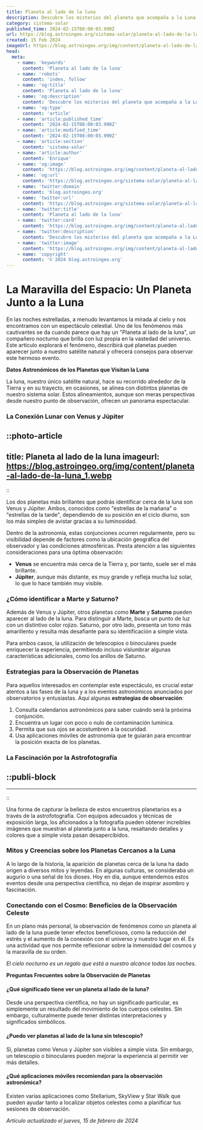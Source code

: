 ```yaml
---
title: Planeta al lado de la luna
description: Descubre los misterios del planeta que acompaña a la Luna cada noche. Explora fenómenos únicos y hechos astronómicos fascinantes.
category: sistema-solar
published_time: 2024-02-15T08:00:03.990Z
url: https://blog.astroingeo.org/sistema-solar/planeta-al-lado-de-la-luna
created: 15 Feb 2024
imageUrl: https://blog.astroingeo.org/img/content/planeta-al-lado-de-la-luna_1.webp
head:
  meta:
    - name: 'keywords'
      content: 'Planeta al lado de la luna'
    - name: 'robots'
      content: 'index, follow'
    - name: 'og:title'
      content: 'Planeta al lado de la luna'
    - name: 'og:description'
      content: 'Descubre los misterios del planeta que acompaña a la Luna cada noche. Explora fenómenos únicos y hechos astronómicos fascinantes.'
    - name: 'og:type'
      content: 'article'
    - name: 'article:published_time'
      content: '2024-02-15T08:00:03.990Z'
    - name: 'article:modified_time'
      content: '2024-02-15T08:00:03.990Z'
    - name: 'article:section'
      content: 'sistema-solar'
    - name: 'article:author'
      content: 'Enrique'
    - name: 'og:image'
      content: 'https://blog.astroingeo.org/img/content/planeta-al-lado-de-la-luna_1.webp'
    - name: 'og:url'
      content: 'https://blog.astroingeo.org/sistema-solar/planeta-al-lado-de-la-luna'
    - name: 'twitter:domain'
      content: 'blog.astroingeo.org'
    - name: 'twitter:url'
      content: 'https://blog.astroingeo.org/sistema-solar/planeta-al-lado-de-la-luna'
    - name: 'twitter:title'
      content: 'Planeta al lado de la luna'
    - name: 'twitter:card'
      content: 'https://blog.astroingeo.org/img/content/planeta-al-lado-de-la-luna_1.webp'
    - name: 'twitter:description'
      content: 'Descubre los misterios del planeta que acompaña a la Luna cada noche. Explora fenómenos únicos y hechos astronómicos fascinantes.'
    - name: 'twitter:image'
      content: 'https://blog.astroingeo.org/img/content/planeta-al-lado-de-la-luna_1.webp'
    - name: 'copyright'
      content: '© 2024 blog.astroingeo.org'
---
```

# La Maravilla del Espacio: Un Planeta Junto a la Luna

En las noches estrelladas, a menudo levantamos la mirada al cielo y nos encontramos con un espectáculo celestial. Uno de los fenómenos más cautivantes se da cuando parece que hay un "Planeta al lado de la luna", un compañero nocturno que brilla con luz propia en la vastedad del universo. Este artículo explorará el fenómeno, describirá qué planetas pueden aparecer junto a nuestro satélite natural y ofrecerá consejos para observar este hermoso evento.

**Datos Astronómicos de los Planetas que Visitan la Luna**

La luna, nuestro único satélite natural, hace su recorrido alrededor de la Tierra y en su trayecto, en ocasiones, se alinea con distintos planetas de nuestro sistema solar. Estos alineamientos, aunque son meras perspectivas desde nuestro punto de observación, ofrecen un panorama espectacular.

### La Conexión Lunar con Venus y Júpiter


::photo-article
---
title: Planeta al lado de la luna
imageurl: https://blog.astroingeo.org/img/content/planeta-al-lado-de-la-luna_1.webp
---
::


Los dos planetas más brillantes que podrás identificar cerca de la luna son Venus y Júpiter. Ambos, conocidos como "estrellas de la mañana" o "estrellas de la tarde", dependiendo de su posición en el ciclo diurno, son los más simples de avistar gracias a su luminosidad.

Dentro de la astronomía, estas conjunciones ocurren regularmente, pero su visibilidad depende de factores como la ubicación geográfica del observador y las condiciones atmosféricas. Presta atención a las siguientes consideraciones para una óptima observación:

- __Venus__ se encuentra más cerca de la Tierra y, por tanto, suele ser el más brillante.
- __Júpiter__, aunque más distante, es muy grande y refleja mucha luz solar, lo que lo hace también muy visible.

### ¿Cómo identificar a Marte y Saturno?

Además de Venus y Júpiter, otros planetas como **Marte** y **Saturno** pueden aparecer al lado de la luna. Para distinguir a Marte, busca un punto de luz con un distintivo color rojizo. Saturno, por otro lado, presenta un tono más amarillento y resulta más desafiante para su identificación a simple vista.

Para ambos casos, la utilización de telescopios o binoculares puede enriquecer la experiencia, permitiendo incluso vislumbrar algunas características adicionales, como los anillos de Saturno.

### Estrategias para la Observación de Planetas

Para aquellos interesados en contemplar este espectáculo, es crucial estar atentos a las fases de la luna y a los eventos astronómicos anunciados por observatorios y entusiastas. Aquí algunas **estrategias de observación**:

1. Consulta calendarios astronómicos para saber cuándo será la próxima conjunción.
2. Encuentra un lugar con poco o nulo de contaminación lumínica.
3. Permita que sus ojos se acostumbren a la oscuridad.
4. Usa aplicaciones móviles de astronomía que te guiarán para encontrar la posición exacta de los planetas.

### La Fascinación por la Astrofotografía


  ::publi-block
  ---
  ---
  ::
  
  
Una forma de capturar la belleza de estos encuentros planetarios es a través de la astrofotografía. Con equipos adecuados y técnicas de exposición larga, los aficionados a la fotografía pueden obtener increíbles imágenes que muestran al planeta junto a la luna, resaltando detalles y colores que a simple vista pasan desapercibidos.

### Mitos y Creencias sobre los Planetas Cercanos a la Luna

A lo largo de la historia, la aparición de planetas cerca de la luna ha dado origen a diversos mitos y leyendas. En algunas culturas, se consideraba un augurio o una señal de los dioses. Hoy en día, aunque entendemos estos eventos desde una perspectiva científica, no dejan de inspirar asombro y fascinación.

### Conectando con el Cosmo: Beneficios de la Observación Celeste

En un plano más personal, la observación de fenómenos como un planeta al lado de la luna puede tener efectos beneficiosos, como la reducción del estrés y el aumento de la conexión con el universo y nuestro lugar en él. Es una actividad que nos permite reflexionar sobre la inmensidad del cosmos y la maravilla de su orden.

*El cielo nocturno es un regalo que está a nuestro alcance todas las noches.*

**Preguntas Frecuentes sobre la Observación de Planetas**

#### ¿Qué significado tiene ver un planeta al lado de la luna?

Desde una perspectiva científica, no hay un significado particular, es simplemente un resultado del movimiento de los cuerpos celestes. Sin embargo, culturalmente puede tener distintas interpretaciones y significados simbólicos.

#### ¿Puedo ver planetas al lado de la luna sin telescopio?

Sí, planetas como Venus y Júpiter son visibles a simple vista. Sin embargo, un telescopio o binoculares pueden mejorar la experiencia al permitir ver más detalles.

#### ¿Qué aplicaciones móviles recomiendan para la observación astronómica?

Existen varias aplicaciones como Stellarium, SkyView y Star Walk que pueden ayudar tanto a localizar objetos celestes como a planificar tus sesiones de observación.

_Artículo actualizado el jueves, 15 de febrero de 2024_